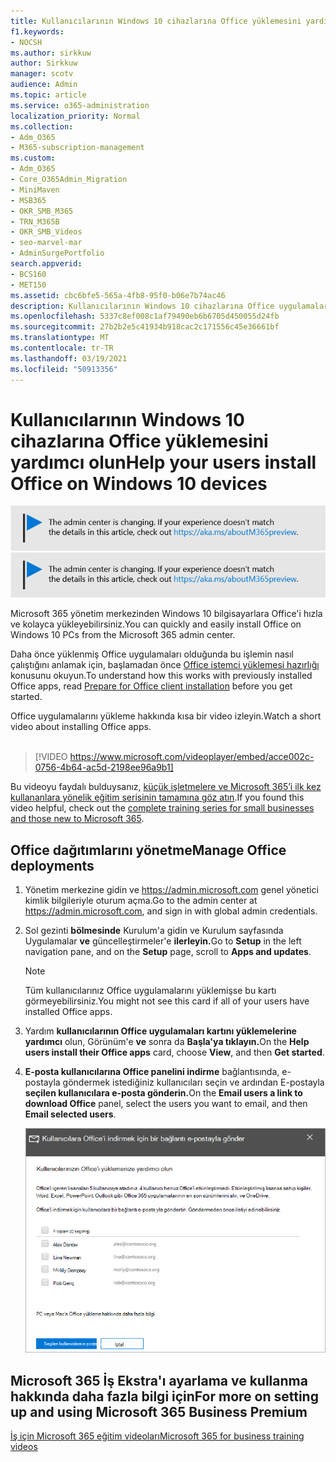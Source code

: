 ```yaml
---
title: Kullanıcılarının Windows 10 cihazlarına Office yüklemesini yardımcı olun
f1.keywords:
- NOCSH
ms.author: sirkkuw
author: Sirkkuw
manager: scotv
audience: Admin
ms.topic: article
ms.service: o365-administration
localization_priority: Normal
ms.collection:
- Adm_O365
- M365-subscription-management
ms.custom:
- Adm_O365
- Core_O365Admin_Migration
- MiniMaven
- MSB365
- OKR_SMB_M365
- TRN_M365B
- OKR_SMB_Videos
- seo-marvel-mar
- AdminSurgePortfolio
search.appverid:
- BCS160
- MET150
ms.assetid: cbc6bfe5-565a-4fb8-95f0-b06e7b74ac46
description: Kullanıcılarının Windows 10 cihazlarına Office uygulamalarını yüklemelerini ve Office'i Microsoft 365 yönetim merkezinden Windows 10 pc'lere kolayca yüklemelerini sağlar.
ms.openlocfilehash: 5337c8ef008c1af79490eb6b6705d450055d24fb
ms.sourcegitcommit: 27b2b2e5c41934b918cac2c171556c45e36661bf
ms.translationtype: MT
ms.contentlocale: tr-TR
ms.lasthandoff: 03/19/2021
ms.locfileid: "50913356"
---
```

# <a name="help-your-users-install-office-on-windows-10-devices"></a><span data-ttu-id="f7104-103">Kullanıcılarının Windows 10 cihazlarına Office yüklemesini yardımcı olun</span><span class="sxs-lookup"><span data-stu-id="f7104-103">Help your users install Office on Windows 10 devices</span></span>

<span data-ttu-id="f7104-104">[![Yönetim merkezinin değiştiğini size bildirmeye yarayan etiket ve daha fazla ayrıntıyı aka.ms/aboutM365preview sayfasında bulabilirsiniz.](../media/m365admincenterchanging.png)](/office365/admin/microsoft-365-admin-center-preview)</span><span class="sxs-lookup"><span data-stu-id="f7104-104">[![Label to let you know the admin center is changing and you can find more details at aka.ms/aboutM365preview.](../media/m365admincenterchanging.png)](/office365/admin/microsoft-365-admin-center-preview)</span></span>

<span data-ttu-id="f7104-105">Microsoft 365 yönetim merkezinden Windows 10 bilgisayarlara Office'i hızla ve kolayca yükleyebilirsiniz.</span><span class="sxs-lookup"><span data-stu-id="f7104-105">You can quickly and easily install Office on Windows 10 PCs from the Microsoft 365 admin center.</span></span>
  
<span data-ttu-id="f7104-106">Daha önce yüklenmiş Office uygulamaları olduğunda bu işlemin nasıl çalıştığını anlamak için, başlamadan önce [Office istemci yüklemesi hazırlığı](prepare-for-office-client-deployment.md) konusunu okuyun.</span><span class="sxs-lookup"><span data-stu-id="f7104-106">To understand how this works with previously installed Office apps, read [Prepare for Office client installation](prepare-for-office-client-deployment.md) before you get started.</span></span>

<span data-ttu-id="f7104-107">Office uygulamalarını yükleme hakkında kısa bir video izleyin.</span><span class="sxs-lookup"><span data-stu-id="f7104-107">Watch a short video about installing Office apps.</span></span><br><br>

> [!VIDEO https://www.microsoft.com/videoplayer/embed/acce002c-0756-4b64-ac5d-2198ee96a9b1] 

<span data-ttu-id="f7104-108">Bu videoyu faydalı bulduysanız, [küçük işletmelere ve Microsoft 365’i ilk kez kullananlara yönelik eğitim serisinin tamamına göz atın](https://support.microsoft.com/office/6ab4bbcd-79cf-4000-a0bd-d42ce4d12816).</span><span class="sxs-lookup"><span data-stu-id="f7104-108">If you found this video helpful, check out the [complete training series for small businesses and those new to Microsoft 365](https://support.microsoft.com/office/6ab4bbcd-79cf-4000-a0bd-d42ce4d12816).</span></span>

## <a name="manage-office-deployments"></a><span data-ttu-id="f7104-109">Office dağıtımlarını yönetme</span><span class="sxs-lookup"><span data-stu-id="f7104-109">Manage Office deployments</span></span>

1. <span data-ttu-id="f7104-110">Yönetim merkezine gidin ve <a href="https://go.microsoft.com/fwlink/p/?linkid=2024339" target="_blank">https://admin.microsoft.com</a> genel yönetici kimlik bilgileriyle oturum açma.</span><span class="sxs-lookup"><span data-stu-id="f7104-110">Go to the admin center at <a href="https://go.microsoft.com/fwlink/p/?linkid=2024339" target="_blank">https://admin.microsoft.com</a>, and sign in with global admin credentials.</span></span> 

2. <span data-ttu-id="f7104-111">Sol gezinti **bölmesinde** Kurulum'a gidin ve Kurulum sayfasında Uygulamalar **ve** güncelleştirmeler'e **ilerleyin.**</span><span class="sxs-lookup"><span data-stu-id="f7104-111">Go to **Setup** in the left navigation pane, and on the **Setup** page, scroll to **Apps and updates**.</span></span>
    > [!NOTE]
    > <span data-ttu-id="f7104-112">Tüm kullanıcılarınız Office uygulamalarını yüklemişse bu kartı görmeyebilirsiniz.</span><span class="sxs-lookup"><span data-stu-id="f7104-112">You might not see this card if all of your  users have installed Office apps.</span></span>
  
3. <span data-ttu-id="f7104-113">Yardım **kullanıcılarının Office uygulamaları kartını yüklemelerine yardımcı** olun, Görünüm'e **ve** sonra da **Başla'ya tıklayın.**</span><span class="sxs-lookup"><span data-stu-id="f7104-113">On the **Help users install their Office apps** card, choose **View**, and then **Get started**.</span></span>
    
4. <span data-ttu-id="f7104-114">**E-posta kullanıcılarına Office panelini indirme** bağlantısında, e-postayla göndermek istediğiniz kullanıcıları seçin ve ardından E-postayla **seçilen kullanıcılara e-posta gönderin.**</span><span class="sxs-lookup"><span data-stu-id="f7104-114">On the **Email users a link to download Office** panel, select the users you want to email, and then **Email selected users**.</span></span>

   ![Office indirme bağlantısıyla e-posta göndermek için kullanıcıları seçin.](../media/sendemailtousers.png)

## <a name="for-more-on-setting-up-and-using-microsoft-365-business-premium"></a><span data-ttu-id="f7104-116">Microsoft 365 İş Ekstra'ı ayarlama ve kullanma hakkında daha fazla bilgi için</span><span class="sxs-lookup"><span data-stu-id="f7104-116">For more on setting up and using Microsoft 365 Business Premium</span></span>

[<span data-ttu-id="f7104-117">İş için Microsoft 365 eğitim videoları</span><span class="sxs-lookup"><span data-stu-id="f7104-117">Microsoft 365 for business training videos</span></span>](https://support.microsoft.com/office/6ab4bbcd-79cf-4000-a0bd-d42ce4d12816)